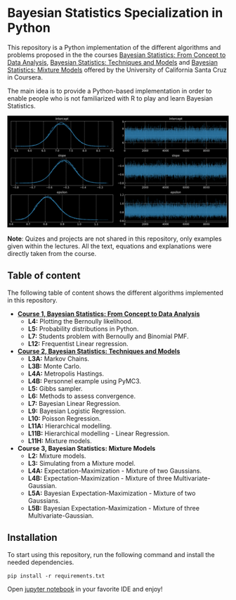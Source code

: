 ﻿
# Bayesian Statistics Specialization in Python 

This repository is a Python implementation of the different algorithms and problems proposed in the the courses [Bayesian Statistics: From Concept to Data Analysis](https://www.coursera.org/learn/bayesian-statistics), [Bayesian Statistics: Techniques and Models](https://www.coursera.org/learn/mcmc-bayesian-statistics) and [Bayesian Statistics: Mixture Models](https://www.coursera.org/learn/mixture-models) offered by the University of California Santa Cruz in Coursera.

The main idea is to provide a Python-based implementation in order to enable people who is not familiarized with R to play and learn Bayesian Statistics.

<div  align="center">
<img src="./assets/posterior.png" width="640" />
</div>

**Note**: Quizes and projects are not shared in this repository, only examples given within the lectures. All the text, equations and explanations were directly taken from the course.

## Table of content

The following table of content shows the different algorithms implemented in this repository.

 - [**Course 1, Bayesian Statistics: From Concept to Data Analysis**](https://github.com/MikeS96/bayes_statististics/tree/main/C1)  
	- **L4:** Plotting the Bernoully likelihood.
	- **L5:** Probability distributions in Python.
	- **L7:** Students problem with Bernoully and Binomial PMF.
	- **L12:** Frequentist Linear regression.
 - [**Course 2, Bayesian Statistics: Techniques and Models**](https://github.com/MikeS96/bayes_statististics/tree/main/C2)
	- **L3A:** Markov Chains.
	- **L3B:** Monte Carlo.
	- **L4A:** Metropolis Hastings.
	- **L4B:** Personnel example using PyMC3.
	- **L5:** Gibbs sampler.
	- **L6:** Methods to assess convergence.
	- **L7:** Bayesian Linear Regression.
	- **L9:** Bayesian Logistic Regression.
	- **L10:** Poisson Regression.
	- **L11A:** Hierarchical modelling.
	- **L11B:** Hierarchical modelling - Linear Regression.
	- **L11H:** Mixture models.
 - **Course 3, Bayesian Statistics: Mixture Models**
	- **L2:** Mixture models.
	- **L3:** Simulating from a Mixture model.
	- **L4A:** Expectation-Maximization - Mixture of two Gaussians.
	- **L4B:** Expectation-Maximization - Mixture of three Multivariate-Gaussian.
	- **L5A:** Bayesian Expectation-Maximization - Mixture of two Gaussians.
	- **L5B:** Bayesian Expectation-Maximization - Mixture of three Multivariate-Gaussian.

## Installation

To start using this repository,  run the following command and install the needed dependencies.
```
pip install -r requirements.txt
```
Open [jupyter notebook](https://jupyter.org/) in your favorite IDE and enjoy!
